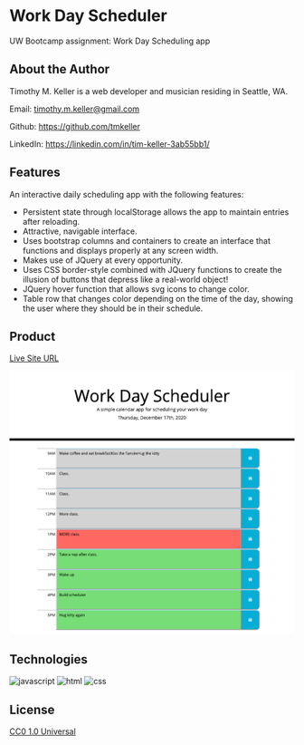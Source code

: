 # Work Day Scheduler
UW Bootcamp assignment: Work Day Scheduling app

## About the Author

Timothy M. Keller is a web developer and musician residing in Seattle, WA.

Email: timothy.m.keller@gmail.com

Github: https://github.com/tmkeller

LinkedIn: https://linkedin.com/in/tim-keller-3ab55bb1/

## Features

An interactive daily scheduling app with the following features:

* Persistent state through localStorage allows the app to maintain entries after reloading.
* Attractive, navigable interface.
* Uses bootstrap columns and containers to create an interface that functions and displays properly at any screen width.
* Makes use of JQuery at every opportunity.
* Uses CSS border-style combined with JQuery functions to create the illusion of buttons that depress like a real-world object!
* JQuery hover function that allows svg icons to change color.
* Table row that changes color depending on the time of the day, showing the user where they should be in their schedule.

## Product

[Live Site URL](https://tmkeller.github.io/workday-scheduler/)

![Screenshot](./demo/screenshot.png)

## Technologies

![javascript](https://img.shields.io/badge/javascript-14.3%25-yellow)
![html](https://img.shields.io/badge/html-70.6%25-blue)
![css](https://img.shields.io/badge/css-15.1%25-red)

## License

[CC0 1.0 Universal](https://creativecommons.org/publicdomain/zero/1.0/)